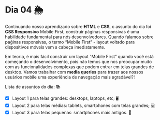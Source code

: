 # Dia 04 🌦️

Continuando nosso aprendizado sobre **HTML** e **CSS**, o assunto do dia foi **CSS Responsivo** Mobile First, construir páginas responsivas é uma habilidade fundamental para nós desenvolvedores. Quando falamos sobre paǵinas responsivas, o termo “Mobile First” - layout voltado para dispositivos móveis vem a cabeça imediatamente.

Em teoria, é mais fácil construir um layout “Mobile First” quando você está começando o desenvolvimento, pois não temos que nos preocupar muito com as funcionalidades complexas que podem entrar em telas grandes de desktop. Vamos trabalhar com **media queries** para trazer aos nossos usuários mobile uma experiência de navegação mais agradável?!

Lista de assuntos do dia: 📚

- [x] Layout 1 para telas grandes: desktops, laptops, etc; 🖥️
- [x] Layout 2 para telas médias: tablets, smartphones com telas grandes; 💻
- [x] Layout 3 para telas pequenas: smartphones mais antigos. 📱